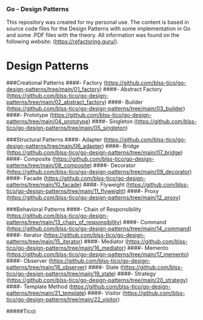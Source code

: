 ### Go - Design Patterns

This repository was created for my personal use. The content is based in source code files for the Design Patterns with some implementation in Go and some .PDF files with the theory. All information was found on the following website: (https://refactoring.guru/).

# Design Patterns

###Creational Patterns
####- Factory (https://github.com/blss-tico/go-design-patterns/tree/main/01_factory)
####- Abstract Factory (https://github.com/blss-tico/go-design-patterns/tree/main/02_abstract_factory)
####- Builder (https://github.com/blss-tico/go-design-patterns/tree/main/03_builder)
####- Prototype (https://github.com/blss-tico/go-design-patterns/tree/main/04_prototype)
####- Singleton (https://github.com/blss-tico/go-design-patterns/tree/main/05_singleton)

###Structural Patterns
####- Adapter (https://github.com/blss-tico/go-design-patterns/tree/main/06_adapter)
####- Bridge (https://github.com/blss-tico/go-design-patterns/tree/main/07_bridge)
####- Composite (https://github.com/blss-tico/go-design-patterns/tree/main/08_composite)
####- Decorator (https://github.com/blss-tico/go-design-patterns/tree/main/09_decorator)
####- Facade (https://github.com/blss-tico/go-design-patterns/tree/main/10_facade)
####- Flyweight (https://github.com/blss-tico/go-design-patterns/tree/main/11_flyweight)
####- Proxy (https://github.com/blss-tico/go-design-patterns/tree/main/12_proxy)

###Behavioral Patterns
####- Chain of Responsibility (https://github.com/blss-tico/go-design-patterns/tree/main/13_chain_of_responsibility)
####- Command (https://github.com/blss-tico/go-design-patterns/tree/main/14_command)
####- Iterator (https://github.com/blss-tico/go-design-patterns/tree/main/15_iterator)
####- Mediator (https://github.com/blss-tico/go-design-patterns/tree/main/16_mediator)
####- Memento (https://github.com/blss-tico/go-design-patterns/tree/main/17_memento)
####- Observer (https://github.com/blss-tico/go-design-patterns/tree/main/18_observer)
####- State (https://github.com/blss-tico/go-design-patterns/tree/main/19_state)
####- Strategy (https://github.com/blss-tico/go-design-patterns/tree/main/20_strategy)
####- Template Method (https://github.com/blss-tico/go-design-patterns/tree/main/21_template)
####- Visitor (https://github.com/blss-tico/go-design-patterns/tree/main/22_visitor)

#####Tico)
